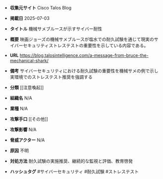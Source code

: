 - **収集元サイト**
Cisco Talos Blog

- **掲載日**
2025-07-03

- **タイトル**
機械サメブルースが示すサイバー耐性

- **概要**
映画ジョーズの機械サメブルースが塩水での耐久試験を通じて現実のサイバーセキュリティストレステストの重要性を示している内容である。

- **URL**
https://blog.talosintelligence.com/a-message-from-bruce-the-mechanical-shark/

- **備考**
サイバーセキュリティにおける耐久試験の重要性を機械サメの例で示し実環境でのストレステスト推奨を強調する

- **分類**
[[注意喚起]]

- **組織名**
N/A

- **業種**
N/A

- **攻撃手口**
[[その他]]

- **攻撃影響**
N/A

- **脅威アクター**
N/A

- **原因**
不明

- **対処方法**
耐久試験の実施推奨、継続的な監視と評価、教育啓発

- **ハッシュタグ**
#サイバーセキュリティ #耐久試験 #ストレステスト
